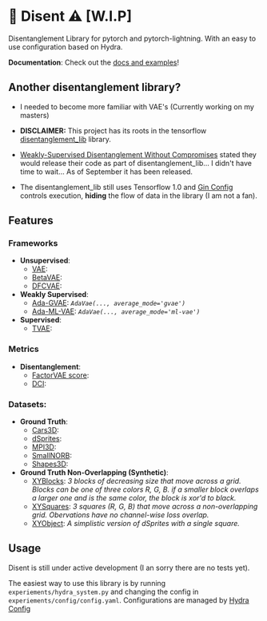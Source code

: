 # 🧶 Disent ⚠️ [W.I.P] 

Disentanglement Library for pytorch and pytorch-lightning. With an easy to use configuration based on Hydra.

**Documentation**: Check out the [docs and examples](https://disent.dontpanic.sh/en/latest/)!

## Another disentanglement library?
  
- I needed to become more familiar with VAE's (Currently working on my masters)

- **DISCLAIMER:** This project has its roots in the tensorflow [disentanglement_lib](https://github.com/google-research/disentanglement_lib) library.

- [Weakly-Supervised Disentanglement Without Compromises](https://arxiv.org/abs/2002.02886) stated they would release
  their code as part of disentanglement_lib... I didn't have time to wait... As of September it has been released.
  
- The disentanglement_lib still uses Tensorflow 1.0 and [Gin Config](https://github.com/google/gin-config) controls execution, **hiding** the flow of data in the library (I am not a fan).



## Features

### Frameworks
- **Unsupervised**:
  - <ins>VAE</ins>:
  - <ins>BetaVAE</ins>:
  - <ins>DFCVAE</ins>:
- **Weakly Supervised**:
    - <ins>Ada-GVAE</ins>: *`AdaVae(..., average_mode='gvae')`*
    - <ins>Ada-ML-VAE</ins>: *`AdaVae(..., average_mode='ml-vae')`*
- **Supervised**:
    - <ins>TVAE</ins>:

### Metrics
- **Disentanglement**:
    - <ins>FactorVAE score</ins>:
    - <ins>DCI</ins>:

### Datasets:
- **Ground Truth**:
    - <ins>Cars3D</ins>:
    - <ins>dSprites</ins>:
    - <ins>MPI3D</ins>:
    - <ins>SmallNORB</ins>:
    - <ins>Shapes3D</ins>:
- **Ground Truth Non-Overlapping (Synthetic)**:
    - <ins>XYBlocks</ins>: *3 blocks of decreasing size that move across a grid. Blocks can be one of three colors R, G, B. if a smaller block overlaps a larger one and is the same color, the block is xor'd to black.*
    - <ins>XYSquares</ins>: *3 squares (R, G, B) that move across a non-overlapping grid. Obervations have no channel-wise loss overlap.*
    - <ins>XYObject</ins>: *A simplistic version of dSprites with a single square.*



## Usage

Disent is still under active development (I an sorry there are no tests yet).

The easiest way to use this library is by running `experiements/hydra_system.py` and changing the config in `experiements/config/config.yaml`. Configurations are managed by [Hydra Config](https://github.com/facebookresearch/hydra)
